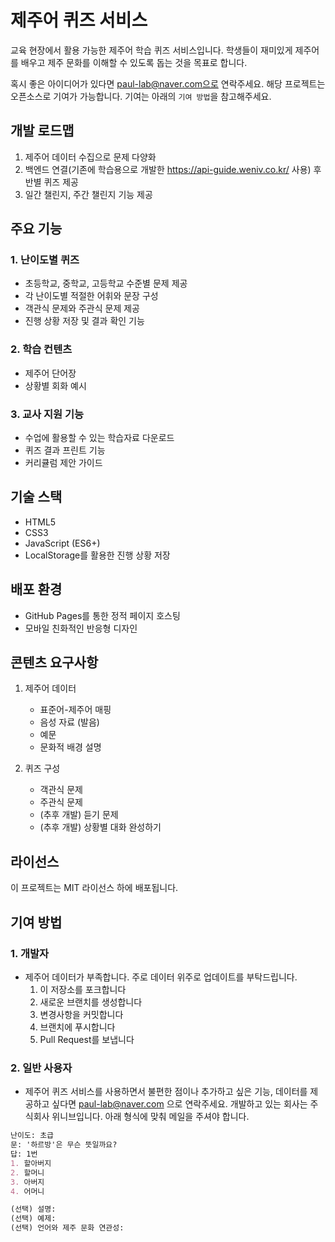# 제주어 퀴즈 서비스

교육 현장에서 활용 가능한 제주어 학습 퀴즈 서비스입니다. 학생들이 재미있게 제주어를 배우고 제주 문화를 이해할 수 있도록 돕는 것을 목표로 합니다.

혹시 좋은 아이디어가 있다면 paul-lab@naver.com으로 연락주세요. 해당 프로젝트는 오픈소스로 기여가 가능합니다. 기여는 아래의 `기여 방법`을 참고해주세요.

## 개발 로드맵
1. 제주어 데이터 수집으로 문제 다양화
2. 백엔드 연결(기존에 학습용으로 개발한 https://api-guide.weniv.co.kr/ 사용) 후 반별 퀴즈 제공
3. 일간 챌린지, 주간 챌린지 기능 제공

## 주요 기능

### 1. 난이도별 퀴즈
- 초등학교, 중학교, 고등학교 수준별 문제 제공
- 각 난이도별 적절한 어휘와 문장 구성
- 객관식 문제와 주관식 문제 제공
- 진행 상황 저장 및 결과 확인 기능

### 2. 학습 컨텐츠
- 제주어 단어장
- 상황별 회화 예시

### 3. 교사 지원 기능
- 수업에 활용할 수 있는 학습자료 다운로드
- 퀴즈 결과 프린트 기능
- 커리큘럼 제안 가이드

## 기술 스택
- HTML5
- CSS3
- JavaScript (ES6+)
- LocalStorage를 활용한 진행 상황 저장

## 배포 환경
- GitHub Pages를 통한 정적 페이지 호스팅
- 모바일 친화적인 반응형 디자인

## 콘텐츠 요구사항
1. 제주어 데이터
   - 표준어-제주어 매핑
   - 음성 자료 (발음)
   - 예문
   - 문화적 배경 설명

2. 퀴즈 구성
   - 객관식 문제
   - 주관식 문제
   - (추후 개발) 듣기 문제
   - (추후 개발) 상황별 대화 완성하기

## 라이선스
이 프로젝트는 MIT 라이선스 하에 배포됩니다.

## 기여 방법
### 1. 개발자
* 제주어 데이터가 부족합니다. 주로 데이터 위주로 업데이트를 부탁드립니다.
    1. 이 저장소를 포크합니다
    2. 새로운 브랜치를 생성합니다
    3. 변경사항을 커밋합니다
    4. 브랜치에 푸시합니다
    5. Pull Request를 보냅니다

### 2. 일반 사용자
* 제주어 퀴즈 서비스를 사용하면서 불편한 점이나 추가하고 싶은 기능, 데이터를 제공하고 싶다면 paul-lab@naver.com 으로 연락주세요. 개발하고 있는 회사는 주식회사 위니브입니다. 아래 형식에 맞춰 메일을 주셔야 합니다.

```md
난이도: 초급
문: '하르방'은 무슨 뜻일까요?
답: 1번
1. 할아버지
2. 할머니
3. 아버지
4. 어머니

(선택) 설명:
(선택) 예제:
(선택) 언어와 제주 문화 연관성:
```
